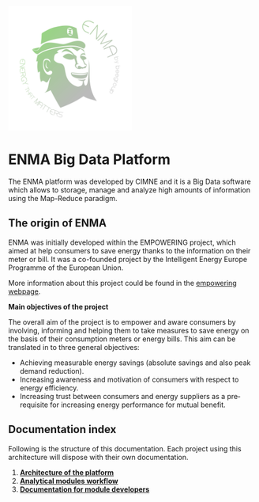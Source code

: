 <img src="Enma-greengrey.png" width="250" height="250" class="center"/>


# ENMA Big Data Platform

The ENMA platform was developed by CIMNE and it is a Big Data software which allows to storage, manage and analyze high amounts of information using the Map-Reduce paradigm.

## The origin of ENMA

ENMA was initially developed within the EMPOWERING project, which aimed at help consumers to save energy thanks to the information on their meter or bill. It was a co-founded project by the Intelligent Energy Europe Programme of the European Union.

More information about this project could be found in the [empowering webpage](www.iee-empowering.eu).

**Main objectives of the project**

The overall aim of the project is to empower and aware consumers by involving, informing and helping them to take measures to save energy on the basis of their consumption meters or energy bills. This aim can be translated in to three general objectives:

- Achieving measurable energy savings (absolute savings and also peak demand reduction).
- Increasing awareness and motivation of consumers with respect to energy efficiency.
- Increasing trust between consumers and energy suppliers as a pre‐requisite for increasing energy performance for mutual benefit.


## Documentation index

Following is the structure of this documentation. Each project using this architecture will dispose with their own documentation.

1. **[Architecture of the platform](architecture/system_architecture.md)**
2. **[Analytical modules workflow](modules/workflow.md)**
3. **[Documentation for module developers](developers/developers.md)**
   